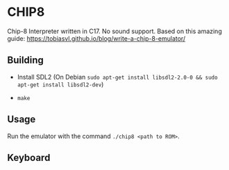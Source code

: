 # CHIP8

Chip-8 Interpreter written in C17. No sound support. Based on this amazing guide: https://tobiasvl.github.io/blog/write-a-chip-8-emulator/

## Building

- Install SDL2 (On Debian `sudo apt-get install libsdl2-2.0-0 && sudo apt-get install libsdl2-dev`)

- `make`

## Usage

Run the emulator with the command `./chip8 <path to ROM>`.

## Keyboard
